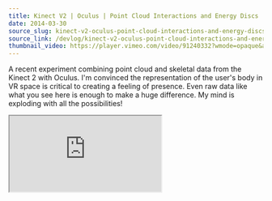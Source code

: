 ```yaml
---
title: Kinect V2 | Oculus | Point Cloud Interactions and Energy Discs
date: 2014-03-30
source_slug: kinect-v2-oculus-point-cloud-interactions-and-energy-discs
source_link: /devlog/kinect-v2-oculus-point-cloud-interactions-and-energy-discs
thumbnail_video: https://player.vimeo.com/video/91240332?wmode=opaque&api=1
---
```


A recent experiment combining point cloud and skeletal data from the Kinect 2 with Oculus. I'm convinced the representation of the user's body in VR space is critical to creating a feeling of presence. Even raw data like what you see here is enough to make a huge difference. My mind is exploding with all the possibilities!

<div class="experience-video">
  <iframe
    src="https://player.vimeo.com/video/91240332?wmode=opaque&api=1"
    title="Kinect V2 | Oculus | Point Cloud Interactions and Energy Discs"
    allow="autoplay; fullscreen; picture-in-picture"
    allowfullscreen
    loading="lazy"
  ></iframe>
</div>
